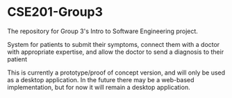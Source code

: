 # CSE201-Group3
The repository for Group 3's Intro to Software Engineering project.

System for patients to submit their symptoms, connect them with a doctor with appropriate expertise, and allow the doctor to send a diagnosis to their patient

This is currently a prototype/proof of concept version, and will only be used as a desktop application. In the future there may be a web-based implementation, but for now it will remain a  desktop application.
